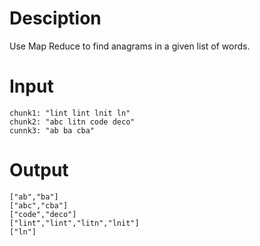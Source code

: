 # Desciption

Use Map Reduce to find anagrams in a given list of words.

# Input

```
chunk1: "lint lint lnit ln"
chunk2: "abc litn code deco"
cunnk3: "ab ba cba"
```

# Output

```
["ab","ba"]
["abc","cba"]
["code","deco"]
["lint","lint","litn","lnit"]
["ln"]
```
